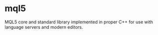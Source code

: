 # mql5
MQL5 core and standard library implemented in proper C++ for use with language servers and modern editors.
